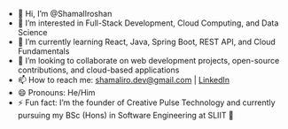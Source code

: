 - 👋 Hi, I’m @ShamalIroshan  
- 👀 I’m interested in Full-Stack Development, Cloud Computing, and Data Science  
- 🌱 I’m currently learning React, Java, Spring Boot, REST API, and Cloud Fundamentals  
- 💞️ I’m looking to collaborate on web development projects, open-source contributions, and cloud-based applications  
- 📫 How to reach me: shamaliro.dev@gmail.com | [LinkedIn](https://www.linkedin.com/in/shamal-iroshan-754bb8317)  
- 😄 Pronouns: He/Him  
- ⚡ Fun fact: I’m the founder of Creative Pulse Technology and currently pursuing my BSc (Hons) in Software Engineering at SLIIT 🚀  
